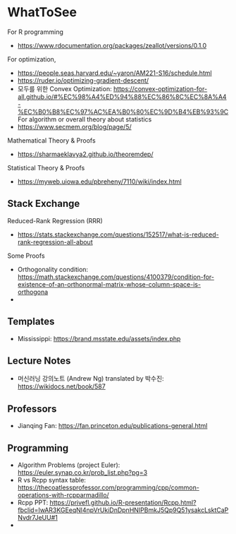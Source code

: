 # WhatToSee

For R programming
- https://www.rdocumentation.org/packages/zeallot/versions/0.1.0

For optimization,
-  https://people.seas.harvard.edu/~yaron/AM221-S16/schedule.html
-  https://ruder.io/optimizing-gradient-descent/
- 모두를 위한 Convex Optimization: https://convex-optimization-for-all.github.io/#%EC%98%A4%ED%94%88%EC%86%8C%EC%8A%A4-%EC%B0%B8%EC%97%AC%EA%B0%80%EC%9D%B4%EB%93%9C
For algorithm or overall theory about statistics
- https://www.secmem.org/blog/page/5/

Mathematical Theory & Proofs
- https://sharmaeklavya2.github.io/theoremdep/

Statistical Theory & Proofs
- https://myweb.uiowa.edu/pbreheny/7110/wiki/index.html


## Stack Exchange

Reduced-Rank Regression (RRR)
- https://stats.stackexchange.com/questions/152517/what-is-reduced-rank-regression-all-about

Some Proofs
- Orthogonality condition: https://math.stackexchange.com/questions/4100379/condition-for-existence-of-an-orthonormal-matrix-whose-column-space-is-orthogona
- 



## Templates
- Mississippi: https://brand.msstate.edu/assets/index.php


## Lecture Notes
- 머신러닝 강의노트 (Andrew Ng) translated by 박수진: https://wikidocs.net/book/587


## Professors
- Jianqing Fan: https://fan.princeton.edu/publications-general.html

## Programming
- Algorithm Problems (project Euler): https://euler.synap.co.kr/prob_list.php?pg=3
- R vs Rcpp syntax table: https://thecoatlessprofessor.com/programming/cpp/common-operations-with-rcpparmadillo/
- Rcpp PPT: https://privefl.github.io/R-presentation/Rcpp.html?fbclid=IwAR3KGEeqNl4npVrUkiDnDpnHNIPBmkJ5Qp9Q51ysakcLsktCaPNvdr7JeUU#1
- 
